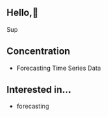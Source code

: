 ## Hello,👋  

Sup


## Concentration 
- Forecasting Time Series Data

## Interested in... 
- forecasting
